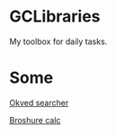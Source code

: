 # GCLibraries
My toolbox for daily tasks.

# Some
[Okved searcher](https://guardcat.github.io/GCLibraries/okvedSearcher)

[Broshure calc](https://guardcat.github.io/GCLibraries/broshurePager/pager.html)